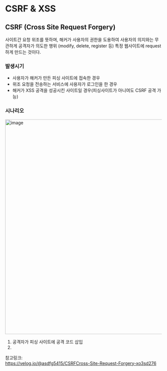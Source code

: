 # CSRF & XSS


## CSRF (Cross Site Request Forgery)

사이트간 요청 위조를 뜻하며, 
해커가 사용자의 권한을 도용하여 사용자의 의지와는 무관하게 공격자가 의도한 행위 (modify, delete, register 등) 특정 웹사이트에 request 하게 만드는 것이다. 

### 발생시기

* 사용자가 해커가 만든 피싱 사이트에 접속한 경우
* 위조 요청을 전송하는 서비스에 사용자가 로그인을 한 경우
* 해커가 XSS 공격을 성공시킨 사이트일 경우(피싱사이트가 아니여도 CSRF 공격 가능)

### 시나리오

<img width="690" alt="image" src="https://user-images.githubusercontent.com/45115557/196342140-d49fc354-03e0-43b6-a0cb-b63b6850f8a1.png">

1. 공격자가 피싱 사이트에 공격 코드 삽입
2. 


참고링크:   
https://velog.io/@asdfg5415/CSRFCross-Site-Request-Forgery-xo3sd276   
